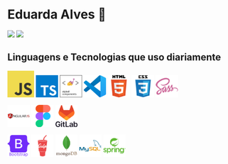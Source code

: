 # Eduarda Alves 🚀
[<img src="https://img.shields.io/badge/linkedin-%230077B5.svg?&style=for-the-badge&logo=linkedin&logoColor=white" />](https://www.linkedin.com/in/eduarda-alves-0b84ba178/)
[<img src = "https://img.shields.io/badge/instagram-%23E4405F.svg?&style=for-the-badge&logo=instagram&logoColor=white">](https://www.instagram.com/_dudsalves/)

## Linguagens e Tecnologias que uso diariamente

<code><img height="60" src="https://raw.githubusercontent.com/github/explore/80688e429a7d4ef2fca1e82350fe8e3517d3494d/topics/javascript/javascript.png"></code>
<code><img height="50" src="https://raw.githubusercontent.com/github/explore/80688e429a7d4ef2fca1e82350fe8e3517d3494d/topics/typescript/typescript.png"></code>
<code><img height="50" src="https://raw.githubusercontent.com/github/explore/80688e429a7d4ef2fca1e82350fe8e3517d3494d/topics/styled-components/styled-components.png"></code>
<code><img height="50" src="https://raw.githubusercontent.com/github/explore/80688e429a7d4ef2fca1e82350fe8e3517d3494d/topics/visual-studio-code/visual-studio-code.png"></code>
<code><img height="50" src="https://raw.githubusercontent.com/github/explore/80688e429a7d4ef2fca1e82350fe8e3517d3494d/topics/html/html.png"></code>
<code><img height="50" src="https://raw.githubusercontent.com/github/explore/80688e429a7d4ef2fca1e82350fe8e3517d3494d/topics/css/css.png"></code>
<code><img height="50" src="https://raw.githubusercontent.com/github/explore/80688e429a7d4ef2fca1e82350fe8e3517d3494d/topics/sass/sass.png"></code>

<code><img height="50" src="https://raw.githubusercontent.com/devicons/devicon/master/icons/angularjs/angularjs-original-wordmark.svg"></code>
<code><img height="50" src="https://raw.githubusercontent.com/devicons/devicon/master/icons/figma/figma-original.svg"></code>
<code><img height="50" src="https://raw.githubusercontent.com/devicons/devicon/master/icons/gitlab/gitlab-original-wordmark.svg"></code>

<code><img height="50" src="https://raw.githubusercontent.com/devicons/devicon/master/icons/bootstrap/bootstrap-plain-wordmark.svg"></code>
<code><img height="50" src="https://raw.githubusercontent.com/devicons/devicon/master/icons/gulp/gulp-plain.svg"></code>
<code><img height="50" src="https://raw.githubusercontent.com/devicons/devicon/master/icons/mongodb/mongodb-original-wordmark.svg"></code>
<code><img height="50" src="https://raw.githubusercontent.com/devicons/devicon/master/icons/mysql/mysql-original-wordmark.svg"></code>
<code><img height="50" src="https://raw.githubusercontent.com/devicons/devicon/master/icons/spring/spring-original-wordmark.svg"></code>
